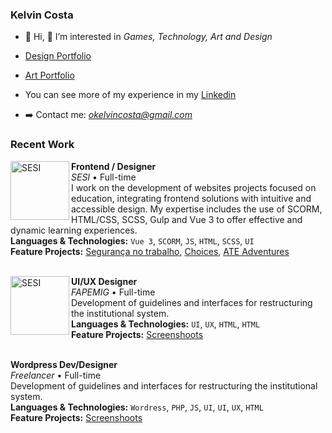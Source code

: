 ### Kelvin Costa

- 👋 Hi, 👀 I’m interested in *Games, Technology, Art and Design*



- [Design Portfolio](https://www.artstation.com/kelvincosta/)
- [Art Portfolio](https://www.behance.net/okelvincosta/)
- You can see more of my experience in my [Linkedin](https://www.linkedin.com/in/okelvincosta/)

-  ➡️ Contact me: *okelvincosta@gmail.com*

### Recent Work

[<img align="left"  width="94px" alt="SESI" src="https://logodownload.org/wp-content/uploads/2016/10/sesi-logo-1.png"/>](https://www.fiemg.com.br/sesi/)

**Frontend / Designer** \
*SESI* • Full-time \
I work on the development of websites projects focused on education, integrating frontend solutions with intuitive and accessible design. My expertise includes the use of SCORM, HTML/CSS, SCSS, Gulp and Vue 3 to offer effective and dynamic learning experiences.
<br/>
**Languages & Technologies:** `Vue 3`, `SCORM`, `JS`, `HTML`, `SCSS`, `UI`\
**Feature Projects:** [Segurança no trabalho](https://okelvincosta.github.io/SST-02-Aplica-o-da-NR7-principais-aspectos/), [Choices](https://okelvincosta.github.io/a12-alimentacao-6ano-choices/), [ATE Adventures](https://github.com/SESI-NEAD-2024/ate-adventures-fase01/)
<br/>
<br/>

[<img align="left"  width="94px" alt="SESI" src="https://media.licdn.com/dms/image/v2/C4E0BAQGfZOGQU5TB9A/company-logo_100_100/company-logo_100_100/0/1631328600538?e=1743033600&v=beta&t=6yARoks9B6JChdOp75gxMC7e7Yq1HV2V6zJgK-35xd0"/>](http://www.fapemig.br/pt/)

**UI/UX Designer** \
*FAPEMIG* • Full-time \
Development of guidelines and interfaces for restructuring the institutional system.
<br/>
**Languages & Technologies:** `UI`, `UX`, `HTML`, `HTML`\
**Feature Projects:** [Screenshoots](https://github.com/oKelvinCosta/evandomirra/)
<br/>
<br/>


**Wordpress Dev/Designer** \
*Freelancer* • Full-time \
Development of guidelines and interfaces for restructuring the institutional system.
<br/>
**Languages & Technologies:** `Wordress`, `PHP`, `JS`, `UI`, `UI`, `UX`, `HTML`\
**Feature Projects:** [Screenshoots](https://github.com/oKelvinCosta/evandomirra/)
<br/>
<br/>



<!---
oKelvinCosta/oKelvinCosta is a ✨ special ✨ repository because its `README.md` (this file) appears on your GitHub profile.
You can click the Preview link to take a look at your changes.
--->
